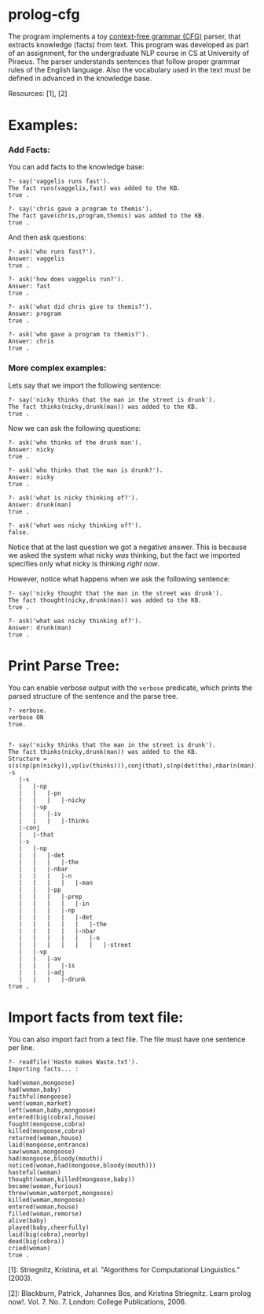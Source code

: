 # prolog-cfg
The program implements a toy [context-free grammar (CFG)](https://en.wikipedia.org/wiki/Context-free_grammar) parser, that extracts knowledge (facts) from text. This program was developed as part of an assignment, for the undergraduate NLP course in CS at University of Piraeus.
The parser understands sentences that follow proper grammar rules of the English language. Also the vocabulary used in the text must be defined in advanced in the knowledge base.

Resources: [1], [2]

# Examples:

### Add Facts:
You can add facts to the knowledge base:
```
?- say('vaggelis runs fast').
The fact runs(vaggelis,fast) was added to the KB.
true .

?- say('chris gave a program to themis').
The fact gave(chris,program,themis) was added to the KB.
true .
```
And then ask questions:

```
?- ask('who runs fast?').
Answer: vaggelis
true .

?- ask('how does vaggelis run?').
Answer: fast
true .

?- ask('what did chris give to themis?').
Answer: program
true .

?- ask('who gave a program to themis?').
Answer: chris
true .
```


### More complex examples:
Lets say that we import the following sentence:
```
?- say('nicky thinks that the man in the street is drunk').
The fact thinks(nicky,drunk(man)) was added to the KB.
true .
```
Now we can ask the following questions:
```
?- ask('who thinks of the drunk man').
Answer: nicky
true .

?- ask('who thinks that the man is drunk?').
Answer: nicky
true .

?- ask('what is nicky thinking of?').
Answer: drunk(man)
true .

?- ask('what was nicky thinking of?').
false.
```
Notice that at the last question we got a negative answer. This is because we asked the system what nicky *was* thinking, but the fact we imported specifies only what nicky is thinking *right now*.

However, notice what happens when we ask the following sentence:
```
?- say('nicky thought that the man in the street was drunk').
The fact thought(nicky,drunk(man)) was added to the KB.
true .

?- ask('what was nicky thinking of?').
Answer: drunk(man)
true .

```

# Print Parse Tree:
You can enable verbose output with the `verbose` predicate, which prints the parsed structure of the sentence and the parse tree.
```
?- verbose.
verbose ON
true.


?- say('nicky thinks that the man in the street is drunk').
The fact thinks(nicky,drunk(man)) was added to the KB.
Structure = s(s(np(pn(nicky)),vp(iv(thinks))),conj(that),s(np(det(the),nbar(n(man)),pp(prep(in),np(det(the),nbar(n(street))))),vp(av(is),adj(drunk))))
-s
   |-s
   |   |-np
   |   |   |-pn
   |   |   |   |-nicky
   |   |-vp
   |   |   |-iv
   |   |   |   |-thinks
   |-conj
   |   |-that
   |-s
   |   |-np
   |   |   |-det
   |   |   |   |-the
   |   |   |-nbar
   |   |   |   |-n
   |   |   |   |   |-man
   |   |   |-pp
   |   |   |   |-prep
   |   |   |   |   |-in
   |   |   |   |-np
   |   |   |   |   |-det
   |   |   |   |   |   |-the
   |   |   |   |   |-nbar
   |   |   |   |   |   |-n
   |   |   |   |   |   |   |-street
   |   |-vp
   |   |   |-av
   |   |   |   |-is
   |   |   |-adj
   |   |   |   |-drunk
true .
```



# Import facts from text file:
You can also import fact from a text file. The file must have one sentence per line.
```
?- readfile('Haste makes Waste.txt').
Importing facts... :

had(woman,mongoose)
had(woman,baby)
faithful(mongoose)
went(woman,market)
left(woman,baby,mongoose)
entered(big(cobra),house)
fought(mongoose,cobra)
killed(mongoose,cobra)
returned(woman,house)
laid(mongoose,entrance)
saw(woman,mongoose)
had(mongoose,bloody(mouth))
noticed(woman,had(mongoose,bloody(mouth)))
hasteful(woman)
thought(woman,killed(mongoose,baby))
became(woman,furious)
threw(woman,waterpot,mongoose)
killed(woman,mongoose)
entered(woman,house)
filled(woman,remorse)
alive(baby)
played(baby,cheerfully)
laid(big(cobra),nearby)
dead(big(cobra))
cried(woman)
true .
```

[1]: Striegnitz, Kristina, et al. "Algorithms for Computational Linguistics." (2003).

[2]: Blackburn, Patrick, Johannes Bos, and Kristina Striegnitz. Learn prolog now!. Vol. 7. No. 7. London: College Publications, 2006.
